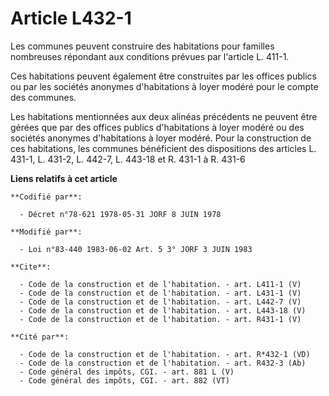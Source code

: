 # Article L432-1

Les communes peuvent construire des habitations pour familles nombreuses répondant aux conditions prévues par l'article L.
411-1. 

Ces habitations peuvent également être construites par les offices publics ou par les sociétés anonymes d'habitations à loyer
modéré pour le compte des communes. 

Les habitations mentionnées aux deux alinéas précédents ne peuvent être gérées que par des offices publics d'habitations à
loyer modéré ou des sociétés anonymes d'habitations à loyer modéré. Pour la construction de ces habitations, les communes
bénéficient des dispositions des articles L. 431-1, L. 431-2, L. 442-7, L. 443-18 et R. 431-1 à R. 431-6

**Liens relatifs à cet article**

	**Codifié par**:

	  - Décret n°78-621 1978-05-31 JORF 8 JUIN 1978

	**Modifié par**:

	  - Loi n°83-440 1983-06-02 Art. 5 3° JORF 3 JUIN 1983

	**Cite**:

	  - Code de la construction et de l'habitation. - art. L411-1 (V)
	  - Code de la construction et de l'habitation. - art. L431-1 (V)
	  - Code de la construction et de l'habitation. - art. L442-7 (V)
	  - Code de la construction et de l'habitation. - art. L443-18 (V)
	  - Code de la construction et de l'habitation. - art. R431-1 (V)

	**Cité par**:

	  - Code de la construction et de l'habitation. - art. R*432-1 (VD)
	  - Code de la construction et de l'habitation. - art. R432-3 (Ab)
	  - Code général des impôts, CGI. - art. 881 L (V)
	  - Code général des impôts, CGI. - art. 882 (VT)
